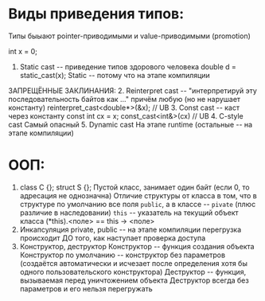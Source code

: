 # Виды приведения типов:

Типы быыают pointer-приводимыми и value-приводимыми (promotion)

int x = 0;

1. Static cast -- приведение типов здорового человека
double d = static_cast<double>(x); 
Static -- потому что на этапе компиляции

ЗАПРЕЩЁННЫЕ ЗАКЛИНАНИЯ:
2. Reinterpret cast -- "интерпретируй эту последовательность байтов как ..." причём любую (но не нарушает константу)
reinterpret_cast<double*>(&x); // UB
3. Const cast -- каст через константу 
const int cx = x;
const_cast<int&>(cx) // UB
4. C-style cast
Самый опасный
5. Dynamic cast
На этапе runtime (остальные -- на этапе компиляции)

# ООП:
1. class C {}; struct S {};
Пустой класс, занимает один байт (если 0, то адресация не однозначна)
Отличие структуры от класса в том, что в структуре по умолчанию все поля `public`, а в классе -- `pivate` (плюс различие в наследовании)
`this` -- указатель на текущий объект класса
(*this).<поле> == this -> <поле>
2. Инкапсуляция
private, public -- на этапе компиляции
перегрузка происходит ДО того, как наступает проверка доступа
3. Конструктор, деструктор
Конструктор -- функция создания объекта
Конструктор по умолчанию -- конструктор без параметров (создаётся автоматически и исчезает после определения хотя бы одного пользовательского конструктора)
Деструктор -- функция, вызываемая перед уничтожением объекта
Деструктор всегда без параметров и его нельзя перегружать
